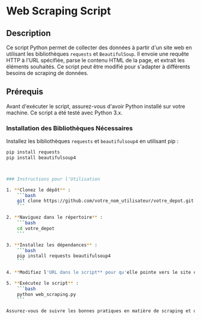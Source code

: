 # Web Scraping Script

## Description

Ce script Python permet de collecter des données à partir d'un site web en utilisant les bibliothèques `requests` et `BeautifulSoup`. Il envoie une requête HTTP à l'URL spécifiée, parse le contenu HTML de la page, et extrait les éléments souhaités. Ce script peut être modifié pour s'adapter à différents besoins de scraping de données.

## Prérequis

Avant d'exécuter le script, assurez-vous d'avoir Python installé sur votre machine. Ce script a été testé avec Python 3.x.

### Installation des Bibliothèques Nécessaires

Installez les bibliothèques `requests` et `beautifulsoup4` en utilisant pip :

```bash
pip install requests
pip install beautifulsoup4



### Instructions pour l'Utilisation

1. **Clonez le dépôt** :
    ```bash
    git clone https://github.com/votre_nom_utilisateur/votre_depot.git
    ```

2. **Naviguez dans le répertoire** :
    ```bash
    cd votre_depot
    ```

3. **Installez les dépendances** :
    ```bash
    pip install requests beautifulsoup4
    ```

4. **Modifiez l'URL dans le script** pour qu'elle pointe vers le site que vous souhaitez scraper.

5. **Exécutez le script** :
    ```bash
    python web_scraping.py
    ```

Assurez-vous de suivre les bonnes pratiques en matière de scraping et de respecter les conditions d'utilisation des sites web que vous ciblez.

